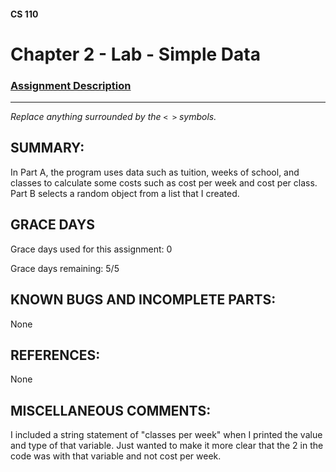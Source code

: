 #### CS 110
# Chapter 2 - Lab - Simple Data

### [Assignment Description](https://docs.google.com/document/d/1FEJtyCAl-Vev8L4LBngNbdDVhudky6W-SqmpRh4ngTI/edit?usp=sharing)

***

_Replace anything surrounded by the `< >` symbols._

## SUMMARY:
 In Part A, the program uses data such as tuition, weeks of school, and classes to calculate some costs such as cost per week and cost per class. Part B selects a random object from a list that I created. 

## GRACE DAYS
Grace days used for this assignment: 0

Grace days remaining: 5/5

## KNOWN BUGS AND INCOMPLETE PARTS:
 None

## REFERENCES:
None

## MISCELLANEOUS COMMENTS:
 I included a string statement of "classes per week" when I printed the value and type of that variable. Just wanted to make it more clear that the 2 in the code was with that variable and not cost per week.
